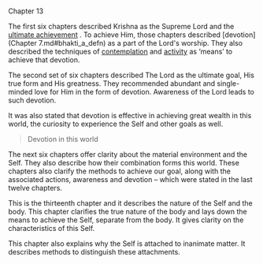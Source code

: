 # <a name='_Toc488528604'></a>
Chapter 13


The first six chapters described Krishna as the Supreme Lord and the 
[ultimate achievement](Moksha)
. To achieve Him, those chapters described 
[devotion](Chapter 7.md#bhakti_a_defn)
 as a part of the Lord's worship. They also described the techniques of 
[contemplation](jnAnayOga_a_defn)
 and 
[activity](karmayOga_a_defn)
 as ‘means’ to achieve that devotion.  

The second set of six chapters described The Lord as the ultimate goal, His true form and His greatness. They recommended abundant and single-minded love for Him in the form of devotion. Awareness of the Lord leads to such devotion.

It was also stated that devotion is effective in achieving great wealth in this world, the curiosity to experience the Self and other goals as well.



<a name='applopener_174'></a>
> Devotion in this world



The next six chapters offer clarity about the material environment and the Self. They also describe how their combination forms this world. These chapters also clarify the methods to achieve our goal, along with the associated actions, awareness and devotion – which were stated in the last twelve chapters.

This is the thirteenth chapter and it describes the nature of the Self and the body. This chapter clarifies the true nature of the body and lays down the means to achieve the Self, separate from the body. It gives clarity on the characteristics of this Self. 

This chapter also explains why the Self is attached to inanimate matter. It describes methods to distinguish these attachments.


